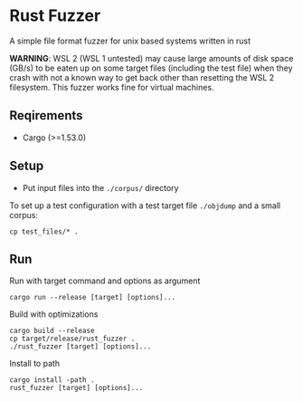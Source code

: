 # Rust Fuzzer

A simple file format fuzzer for unix based systems written in rust

**WARNING**: WSL 2 (WSL 1 untested) may cause large amounts of disk space (GB/s) to be eaten up on some target files (including the test file) when they crash with not a known way to get back other than resetting the WSL 2 filesystem. This fuzzer works fine for virtual machines.

## Reqirements
- Cargo (>=1.53.0)

## Setup
- Put input files into the `./corpus/` directory

To set up a test configuration with a test target file `./objdump` and a small corpus:
```
cp test_files/* .
```

## Run
Run with target command and options as argument
```
cargo run --release [target] [options]...
```

Build with optimizations
```
cargo build --release
cp target/release/rust_fuzzer .
./rust_fuzzer [target] [options]...
```

Install to path
```
cargo install -path .
rust_fuzzer [target] [options]...
```
